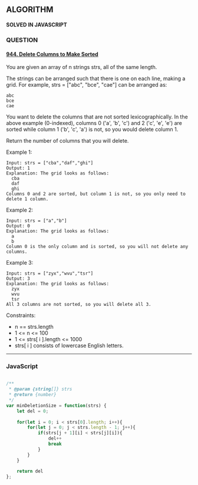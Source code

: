 ## ALGORITHM

#### SOLVED IN JAVASCRIPT
### QUESTION

#### [944. Delete Columns to Make Sorted](https://leetcode.com/problems/delete-columns-to-make-sorted/)

You are given an array of n strings strs, all of the same length.

The strings can be arranged such that there is one on each line, making a grid. For example, strs = ["abc", "bce", "cae"] can be arranged as:


```
abc
bce
cae
```

You want to delete the columns that are not sorted lexicographically. In the above example (0-indexed), columns 0 ('a', 'b', 'c') and 2 ('c', 'e', 'e') are sorted while column 1 ('b', 'c', 'a') is not, so you would delete column 1.

Return the number of columns that you will delete.

Example 1:

```
Input: strs = ["cba","daf","ghi"]
Output: 1
Explanation: The grid looks as follows:
  cba
  daf
  ghi
Columns 0 and 2 are sorted, but column 1 is not, so you only need to delete 1 column.
```

Example 2:

```
Input: strs = ["a","b"]
Output: 0
Explanation: The grid looks as follows:
  a
  b
Column 0 is the only column and is sorted, so you will not delete any columns.
```

Example 3:

```
Input: strs = ["zyx","wvu","tsr"]
Output: 3
Explanation: The grid looks as follows:
  zyx
  wvu
  tsr
All 3 columns are not sorted, so you will delete all 3.
```

Constraints:

* n == strs.length
* 1 <= n <= 100
* 1 <= strs[ i ].length <= 1000
* strs[ i ] consists of lowercase English letters.
-----

### JavaScript

```js

/**
 * @param {string[]} strs
 * @return {number}
 */
var minDeletionSize = function(strs) {
    let del = 0;
    
    for(let i = 0; i < strs[0].length; i++){
        for(let j = 0; j < strs.length - 1; j++){
            if(strs[j + 1][i] < strs[j][i]){
                del++
                break
            }
        }
    }
    
    return del
};

```
